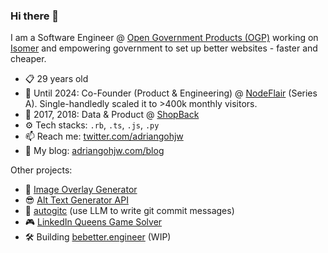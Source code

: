 ### Hi there 👋

I am a Software Engineer @ [Open Government Products (OGP)](https://www.open.gov.sg/) working on [Isomer](https://www.isomer.gov.sg/) and empowering government to set up better websites - faster and cheaper.

- 📋 29 years old
- 👣 Until 2024: Co-Founder (Product & Engineering) @ [NodeFlair](https://nodeflair.com) (Series A). Single-handledly scaled it to >400k monthly visitors.
- 👣 2017, 2018: Data & Product @ [ShopBack](https://www.shopback.sg)
- ⚙️ Tech stacks: `.rb`, `.ts`, `.js`, `.py`
- 📫 Reach me: [twitter.com/adriangohjw](https://twitter.com/adriangohjw)
- 📓 My blog: [adriangohjw.com/blog](https://adriangohjw.com/blog)

Other projects:
- 🎨 [Image Overlay Generator](https://image-overlay-generator.adriangohjw.com/)
- 😎 [Alt Text Generator API](https://alt-text-generator.adriangohjw.com/)
- 💎 [autogitc](https://github.com/adriangohjw/autogitc) (use LLM to write git commit messages)
- 🎮 [LinkedIn Queens Game Solver](https://linkedin-queens-game-solver.adriangohjw.com/)
- 🛠️ Building [bebetter.engineer](https://bebetter.engineer) (WIP)
